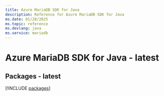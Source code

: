 ```yaml
---
title: Azure MariaDB SDK for Java
description: Reference for Azure MariaDB SDK for Java
ms.date: 01/28/2025
ms.topic: reference
ms.devlang: java
ms.service: mariadb
---
```

# Azure MariaDB SDK for Java - latest
## Packages - latest
[!INCLUDE [packages](mariadb-index.md)]